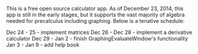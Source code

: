 This is a free open source calculator app. As of December 23, 2014, this app is still in the early stages, but it supports the vast majority of algebra needed for precalculus including graphing. Below is a tenative schedule:

Dec 24 - 25 - implement matrices
Dec 26 - Dec 28 - implement a derivative calculator
Dec 29 - Jan 2 - finish GraphingEvaluateWindow's functionality
Jan 3 - Jan 9 - add help book